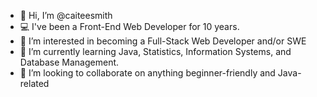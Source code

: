 - 👋 Hi, I’m @caiteesmith
- 💻 I've been a Front-End Web Developer for 10 years.
- 👀 I’m interested in becoming a Full-Stack Web Developer and/or SWE
- 🌱 I’m currently learning Java, Statistics, Information Systems, and Database Management.
- 💞️ I’m looking to collaborate on anything beginner-friendly and Java-related

<!---
caiteesmith/caiteesmith is a ✨ special ✨ repository because its `README.md` (this file) appears on your GitHub profile.
You can click the Preview link to take a look at your changes.
--->
